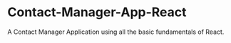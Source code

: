 # Contact-Manager-App-React
 A Contact Manager Application using all the basic fundamentals of React.
